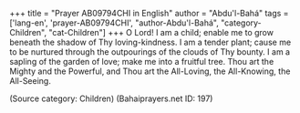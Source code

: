 +++
title = "Prayer AB09794CHI in English"
author = "Abdu'l-Bahá"
tags = ['lang-en', 'prayer-AB09794CHI', "author-Abdu'l-Bahá", "category-Children", "cat-Children"]
+++
O Lord!  I am a child; enable me to grow beneath the shadow of Thy loving-kindness.  I am a tender plant; cause me to be nurtured through the outpourings of the clouds of Thy bounty.  I am a sapling of the garden of love; make me into a fruitful tree.
Thou art the Mighty and the Powerful, and Thou art the All-Loving, the All-Knowing, the All-Seeing.

(Source category: Children)
(Bahaiprayers.net ID: 197)
